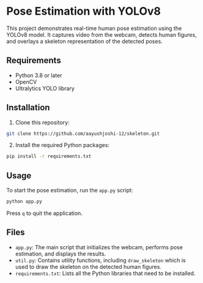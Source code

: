 # Pose Estimation with YOLOv8

This project demonstrates real-time human pose estimation using the YOLOv8 model. It captures video from the webcam, detects human figures, and overlays a skeleton representation of the detected poses.

## Requirements

- Python 3.8 or later
- OpenCV
- Ultralytics YOLO library

## Installation

1. Clone this repository:
```bash
git clone https://github.com/aayushjoshi-12/skeleton.git
```
2. Install the required Python packages:
```bash
pip install -r requirements.txt
```

## Usage

To start the pose estimation, run the `app.py` script:
```bash
python app.py
```

Press `q` to quit the application.

## Files

- `app.py`: The main script that initializes the webcam, performs pose estimation, and displays the results.
- `util.py`: Contains utility functions, including `draw_skeleton` which is used to draw the skeleton on the detected human figures.
- `requirements.txt`: Lists all the Python libraries that need to be installed.
